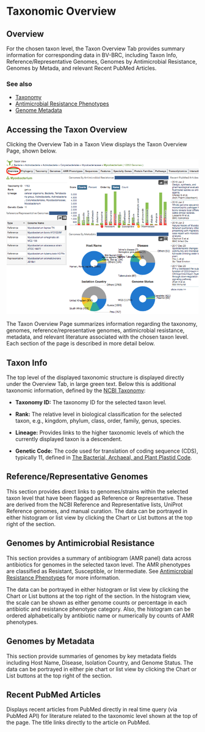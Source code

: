 # Taxonomic Overview

## Overview
For the chosen taxon level, the Taxon Overview Tab provides summary information for corresponding data in BV-BRC, including Taxon Info, Reference/Representative Genomes, Genomes by Antimicrobial Resistance, Genomes by Metada, and relevant Recent PubMed Articles.  

### See also
  * [Taxonomy](../organisms_taxon/taxonomy.html)
  * [Antimicrobial Resistance Phenotypes](../organisms_taxon/amr_phenotypes.html)
  * [Genome Metadata](../organisms_taxon/genome_metadata.html) 

## Accessing the Taxon Overview
Clicking the Overview Tab in a Taxon View displays the Taxon Overview Page, shown below. 

![Taxon Overview Page](../images/taxon_overview_page.png)

The Taxon Overview Page summarizes information regarding the taxonomy, genomes, reference/representative genomes, antimicrobial resistance, metadata, and relevant literature associated with the chosen taxon level. Each section of the page is described in more detail below.

## Taxon Info
The top level of the displayed taxonomic structure is displayed directly under the Overview Tab, in large green text.  Below this is additional taxonomic information, defined by the [NCBI Taxonomy](https://www.ncbi.nlm.nih.gov/taxonomy):

* **Taxonomy ID:** The taxonomy ID for the selected taxon level.

* **Rank:** The relative level in biological classification for the selected taxon, e.g., kingdom, phylum, class, order, family, genus, species.

* **Lineage:** Provides links to the higher taxonomic levels of which the currently displayed taxon is a descendent.

* **Genetic Code:** The code used for translation of coding sequence (CDS), typically 11, defined in [The Bacterial, Archaeal, and Plant Plastid Code](https://www.ncbi.nlm.nih.gov/Taxonomy/Utils/wprintgc.cgi#SG11).

## Reference/Representative Genomes
This section provides direct links to genomes/strains within the selected taxon level that have been flagged as Reference or Representative.  These are derived from the NCBI Reference and Representative lists, UniProt Reference genomes, and manual curation. The data can be portrayed in either histogram or list view by clicking the Chart or List buttons at the top right of the section.

## Genomes by Antimicrobial Resistance
This section provides a summary of antibiogram (AMR panel) data across antibiotics for genomes in the selected taxon level. The AMR phenotypes are classified as Resistant, Susceptible, or Intermediate. See [Antimicrobial Resistance Phenotypes](../organisms_taxon/amr_phenotypes.html) for more information.

The data can be portrayed in either histogram or list view by clicking the Chart or List buttons at the top right of the section. In the histogram view, the scale can be shown as either genome counts or percentage in each antibiotic and resistance phenotype category. Also, the histogram can be ordered alphabetically by antibiotic name or numerically by counts of AMR phenotypes. 

## Genomes by Metadata
This section provide summaries of genomes by key metadata fields including Host Name, Disease, Isolation Country, and Genome Status.  The data can be portrayed in either pie chart or list view by clicking the Chart or List buttons at the top right of the section.

## Recent PubMed Articles
Displays recent articles from PubMed directly in real time query (via PubMed API) for literature related to the taxonomic level shown at the top of the page. The title links directly to the article on PubMed.
